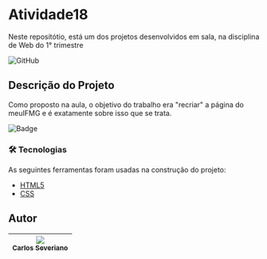 # Atividade18
Neste repositótio, está um dos projetos desenvolvidos em sala, na disciplina de Web do 1° trimestre

![GitHub](https://user-images.githubusercontent.com/118456918/205043273-2dcb6305-c90b-45bd-8648-a5da10eb00d3.png)

## Descrição do Projeto
Como proposto na aula, o objetivo do trabalho era "recriar" a página do meuIFMG e é exatamente sobre isso que se trata. 

![Badge](https://img.shields.io/badge/STATUS-CONCLUIDO-brightgreen)

### 🛠 Tecnologias

As seguintes ferramentas foram usadas na construção do projeto:

- [HTML5](https://html.spec.whatwg.org/multipage/)
- [CSS](https://www.w3.org/Style/CSS/Overview.en.html)

## Autor

| [<img src="https://lh3.googleusercontent.com/ogw/AOh-ky366PPisv0TRKwYxCehOBNbsGGUaHlOQBUm4opufLY=s32-c-mo"><br><sub>Carlos Severiano</sub>](https://github.com/cseveriano) |
| :---: |

